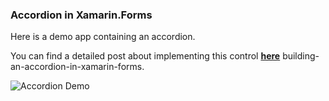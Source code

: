 
### Accordion in Xamarin.Forms

  

Here is a demo app containing an accordion.

You can find a detailed post about implementing this control __[here](https://doumer.me/building-an-accordion-in-xamarin-forms)__ building-an-accordion-in-xamarin-forms.

![Accordion Demo](assests/demo.gif)